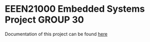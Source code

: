 # EEEN21000 Embedded Systems Project GROUP 30

Documentation of this project can be found [here](https://nazmi.github.io/esp-buggy)
